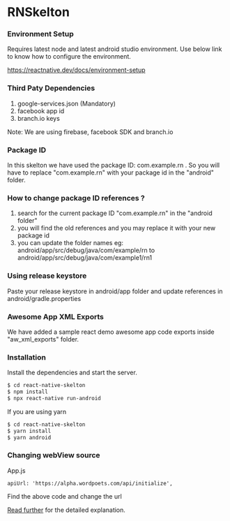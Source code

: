 # RNSkelton

### Environment Setup

Requires latest node and latest android studio environment.
Use below link to know how to configure the environment.

https://reactnative.dev/docs/environment-setup

### Third Paty Dependencies
1. google-services.json (Mandatory)
2. facebook app id
3. branch.io keys

Note: We are using firebase, facebook SDK and branch.io

### Package ID

In this skelton we have used the package ID: com.example.rn .
So you will have to replace "com.example.rn" with your package id in the "android" folder.

### How to change package ID references ?

1. search for the current package ID "com.example.rn" in the "android folder"
2. you will find the old references and you may replace it with your new package id
3. you can update the folder names eg: android/app/src/debug/java/com/example/rn to android/app/src/debug/java/com/example1/rn1

### Using release keystore

Paste your release keystore in android/app folder and update references in android/gradle.properties

### Awesome App XML Exports

We have added a sample react demo awesome app code exports inside "aw_xml_exports" folder. 

### Installation

Install the dependencies and start the server.

```sh
$ cd react-native-skelton
$ npm install
$ npx react-native run-android
```
If you are using yarn

```sh
$ cd react-native-skelton
$ yarn install
$ yarn android
```

### Changing webView source

App.js

```
apiUrl: 'https://alpha.wordpoets.com/api/initialize',
```
Find the above code and change the url

[Read further](codedoc.md) for the detailed explanation.